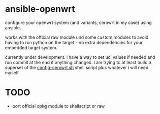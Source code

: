 ansible-openwrt
===============

configure your openwrt system (and variants, cerowrt in my case) using
ansible.

works with the official raw module und some custom modules to avoid
having to run python on the target - no extra dependencies for your
embedded target system.

currently under development. i have a way to set uci values if needed
and run commit at the end if anything changed. i am trying to at least
build a superset of the [config-cerowrt.sh] shell script plus whatever
i will need myself.


TODO
====
- port official opkg module to shellscript or raw


[config-cerowrt.sh]: https://github.com/richb-hanover/CeroWrtScripts/blob/master/config-cerowrt.sh
